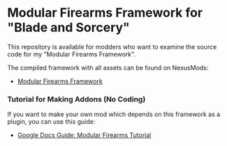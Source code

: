 # Modular Firearms Framework for "Blade and Sorcery"
This repository is available for modders who want to examine the source code for my "Modular Firearms Framework".

The compiled framework with all assets can be found on NexusMods:
 - [Modular Firearms Framework](https://www.nexusmods.com/bladeandsorcery/mods/2555)

### Tutorial for Making Addons (No Coding)
If you want to make your own mod which depends on this framework as a plugin, you can use this guide:
 - [Google Docs Guide: Modular Firearms Tutorial](https://docs.google.com/document/d/1kIeNT2u3zPtcdFlYNIJIpR3vvXcpwDXe57mbQuay2rM/edit)


